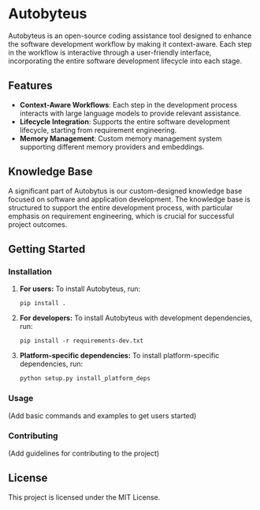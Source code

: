 # Autobyteus

Autobyteus is an open-source coding assistance tool designed to enhance the software development workflow by making it context-aware. Each step in the workflow is interactive through a user-friendly interface, incorporating the entire software development lifecycle into each stage.

## Features

- **Context-Aware Workflows**: Each step in the development process interacts with large language models to provide relevant assistance.
- **Lifecycle Integration**: Supports the entire software development lifecycle, starting from requirement engineering.
- **Memory Management**: Custom memory management system supporting different memory providers and embeddings.

## Knowledge Base

A significant part of Autobytus is our custom-designed knowledge base focused on software and application development. The knowledge base is structured to support the entire development process, with particular emphasis on requirement engineering, which is crucial for successful project outcomes.

## Getting Started

### Installation

1. **For users:**
   To install Autobyteus, run:
   ```
   pip install .
   ```

2. **For developers:**
   To install Autobyteus with development dependencies, run:
   ```
   pip install -r requirements-dev.txt
   ```

3. **Platform-specific dependencies:**
   To install platform-specific dependencies, run:
   ```
   python setup.py install_platform_deps
   ```

### Usage

(Add basic commands and examples to get users started)

### Contributing

(Add guidelines for contributing to the project)

## License

This project is licensed under the MIT License.
